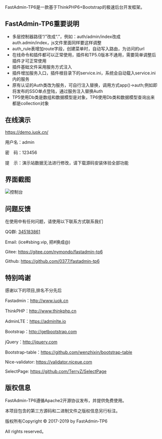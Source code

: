 FastAdmin-TP6是一款基于ThinkPHP6+Bootstrap的极速后台开发框架。

## **FastAdmin-TP6重要说明**
* 多层控制器路径“/”改成“.”，例如：auth/admin/index改成auth.admin/index，js文件里面同样要这样调整
* auth_rule表增加route字段，创建菜单时，自动写入路由，为访问的url
* 在线命令和插件都可以正常使用，插件和TP5.0版本不通用，需要简单调整后插件才可正常使用
* 插件基础文件采用服务方式注入
* 插件增加服务入口，插件根目录下的service.ini，系统会自动载入service.ini内的服务
* 原有认证的Auth类改为服务，可自行注入替换，调用方式app()->auth;例如即将发布的SSO单点登陆，通过服务注入替换Auth
* TP5使用Db类是数组和数据模型是对象，TP6使用Db类和数据模型查询出来都是collection对象


## **在线演示**

https://demo.iuok.cn/

用户名：admin

密　码：123456

提　示：演示站数据无法进行修改，请下载源码安装体验全部功能

## **界面截图**
![控制台](https://gitee.com/uploads/images/2017/0411/113717_e99ff3e7_10933.png "控制台")

## **问题反馈**

在使用中有任何问题，请使用以下联系方式联系我们

QQ群: [345183861](https://shang.qq.com/wpa/qunwpa?idkey=6a55d7fe157f1093fb2f28c0883e173d0bff31948fa2939d849846fd9db72a23)

Email: (ice#sbing.vip, 把#换成@)

Gitee: https://gitee.com/nymondo/fastadmin-tp6

Github: https://github.com/0377/fastadmin-tp6
## **特别鸣谢**

感谢以下的项目,排名不分先后

Fastadmin：http://www.iuok.cn

ThinkPHP：http://www.thinkphp.cn

AdminLTE：https://adminlte.io

Bootstrap：http://getbootstrap.com

jQuery：http://jquery.com

Bootstrap-table：https://github.com/wenzhixin/bootstrap-table

Nice-validator: https://validator.niceue.com

SelectPage: https://github.com/TerryZ/SelectPage


## **版权信息**

FastAdmin-TP6遵循Apache2开源协议发布，并提供免费使用。

本项目包含的第三方源码和二进制文件之版权信息另行标注。

版权所有Copyright © 2017-2019 by FastAdmin-TP6

All rights reserved。